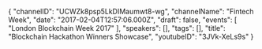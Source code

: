 {
    "channelID": "UCWZk8psp5LkDIMaumwt8-wg",
    "channelName": "Fintech Week",
    "date": "2017-02-04T12:57:06.000Z",
    "draft": false,
    "events": [
        "London Blockchain Week 2017"
    ],
    "speakers": [],
    "tags": [],
    "title": "Blockchain Hackathon Winners Showcase",
    "youtubeID": "3JVk-XeLs9s"
}